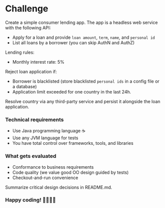 # Challenge

Create a simple consumer lending app. The app is a headless web service with the following API:

- Apply for a loan and provide `loan amount`, `term`, `name`, and `personal id`
- List all loans by a borrower (you can skip AuthN and AuthZ)

Lending rules:
- Monthly interest rate: 5%
  
Reject loan application if:
- Borrower is blacklisted (store blacklisted `personal ids` in a config file or a database)
- Application limit exceeded for one country in the last 24h.

Resolve country via any third-party service and persist it alongside the loan application.

### Technical requirements

- Use Java programming language ☕️
- Use any JVM language for tests
- You have total control over frameworks, tools, and libraries

### What gets evaluated
- Conformance to business requirements
- Code quality (we value good OO design guided by tests)
- Checkout-and-run convenience

Summarize critical design decisions in README.md.

### Happy coding! 👨‍💻👩‍💻
